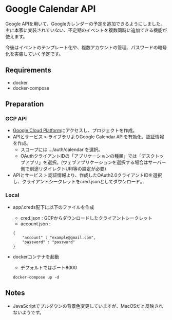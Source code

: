 # Google Calendar API
Google APIを用いて、Googleカレンダーの予定を追加できるようにしました。  
主に本家に実装されていない、不定期のイベントを複数同時に追加できる機能が使えます。

今後はイベントのテンプレート化や、複数アカウントの管理、パスワードの暗号化を実装していく予定です。

## Requirements
- docker
- docker-compose

## Preparation
### GCP API
- [Google Cloud Platform](https://console.cloud.google.com/)にアクセスし、プロジェクトを作成。
- APIとサービス > ライブラリよりGoogle Calendar APIを有効化、認証情報を作成。
  - スコープには .../auth/calendar を選択。
  - OAuthクライアントIDの「アプリケーションの種類」では「デスクトップアプリ」を選択。(ウェブアプリケーションを選択する場合はサーバー側で別途リダイレクトURI等の設定が必要)
- APIとサービス > 認証情報より、作成したOAuth2.0クライアントIDを選択し、クライアントシークレットをcred.jsonとしてダウンロード。
### Local
- app/.creds配下に以下のファイルを作成
  - cred.json : GCPからダウンロードしたクライアントシークレット
  - account.json :  
  ```
  {
      "account" : "example@gmail.com",
      "password" : "password"
  }
  ```

- dockerコンテナを起動
  - デフォルトではポート8000
  ```
  docker-compose up -d
  ```

## Notes
- JavaScriptでプルダウンの背景色変更していますが、MacOSだと反映されないようです。